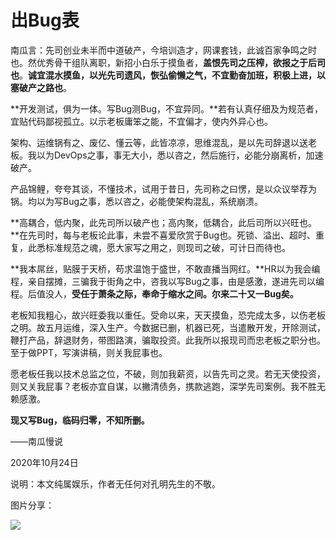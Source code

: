 # 出Bug表

南瓜言：先司创业未半而中道破产，今培训造才，网课套钱，此诚百家争鸣之时也。然优秀骨干组队离职，新招小白乐于摸鱼者，**盖恨先司之压榨，欲报之于后司也**。**诚宜混水摸鱼，以光先司遗风，恢弘偷懒之气，不宜勤奋加班，积极上进，以塞破产之路也**。

**开发测试，俱为一体。写Bug测Bug，不宜异同。**若有认真仔细及为规范者，宜贴代码鄙视孤立。以示老板庸笨之能，不宜偏才，使内外异心也。

架构、运维锅有之、废亿、懂云等，此皆凉凉，思维混乱，是以先司辞退以送老板。我以为DevOps之事，事无大小，悉以咨之，然后施行，必能分崩离析，加速破产。

产品锦鲤，夸夸其谈，不懂技术，试用于昔日，先司称之曰愣，是以众议举荐为锅。均以为写Bug之事，悉以咨之，必能使架构混乱，系统崩溃。

**高耦合，低内聚，此先司所以破产也；高内聚，低耦合，此后司所以兴旺也。**在先司时，每与老板论此事，未尝不喜爱欣赏于Bug也。死锁、溢出、超时、重复，此悉标准规范之魂，愿大家写之用之，则现司之破，可计日而待也。

**我本屌丝，贴膜于天桥，苟求温饱于盛世，不敢直播当网红。**HR以为我会编程，亲自摆摊，三骗我于街角之中，咨我以写Bug之事，由是感激，遂进先司以编程。后值没人，**受任于萧条之际，奉命于缩水之间。尔来二十又一Bug矣。**

老板知我粗心，故兴旺委我以重任。受命以来，天天摸鱼，恐完成太多，以伤老板之明。故五月运维，深入生产。今数据已删，机器已死，当遣散开发，开除测试，鞭打产品，辞退财务，带图路演，骗取投资。此我所以报现司而忠老板之职分也。至于做PPT，写演讲稿，则关我屁事也。

愿老板任我以技术总监之位，不破，则加我薪资，以告先司之灵。若无天使投资，则又关我屁事？老板亦宜自谋，以撇清债务，携款逃跑，深学先司案例。我不胜无赖感激。

**现又写Bug，临码归零，不知所删。**



——南瓜慢说

2020年10月24日



说明：本文纯属娱乐，作者无任何对孔明先生的不敬。



图片分享：

![](https://pkslow.oss-cn-shenzhen.aliyuncs.com/images/2020/10/lets-write-bugs.JPG)
